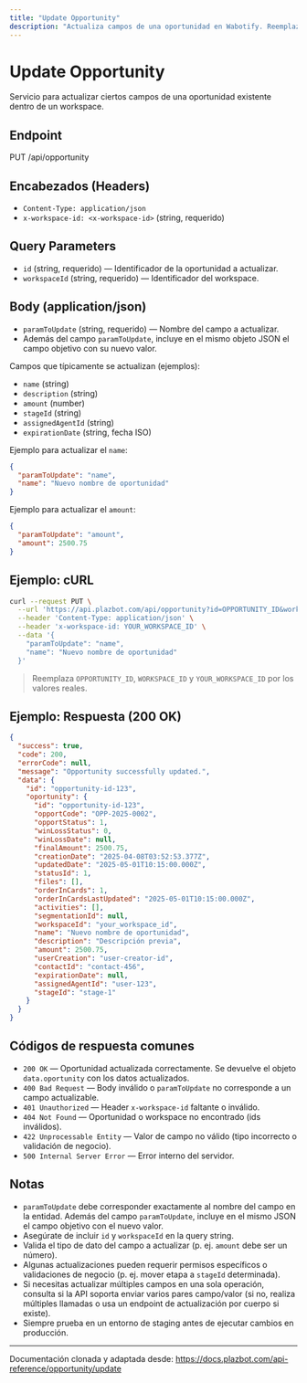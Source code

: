 ```yaml
---
title: "Update Opportunity"
description: "Actualiza campos de una oportunidad en Wabotify. Reemplaza `paramToUpdate` por el nombre del campo a actualizar y envía su nuevo valor en el cuerpo JSON."
---
```


# Update Opportunity

Servicio para actualizar ciertos campos de una oportunidad existente dentro de un workspace.

## Endpoint

PUT /api/opportunity

## Encabezados (Headers)

- `Content-Type: application/json`
- `x-workspace-id: <x-workspace-id>` (string, requerido)

## Query Parameters

- `id` (string, requerido) — Identificador de la oportunidad a actualizar.
- `workspaceId` (string, requerido) — Identificador del workspace.

## Body (application/json)

- `paramToUpdate` (string, requerido) — Nombre del campo a actualizar.
- Además del campo `paramToUpdate`, incluye en el mismo objeto JSON el campo objetivo con su nuevo valor.

Campos que típicamente se actualizan (ejemplos):

- `name` (string)
- `description` (string)
- `amount` (number)
- `stageId` (string)
- `assignedAgentId` (string)
- `expirationDate` (string, fecha ISO)

Ejemplo para actualizar el `name`:

```json
{
  "paramToUpdate": "name",
  "name": "Nuevo nombre de oportunidad"
}
```

Ejemplo para actualizar el `amount`:

```json
{
  "paramToUpdate": "amount",
  "amount": 2500.75
}
```

## Ejemplo: cURL

```sh
curl --request PUT \
  --url 'https://api.plazbot.com/api/opportunity?id=OPPORTUNITY_ID&workspaceId=WORKSPACE_ID' \
  --header 'Content-Type: application/json' \
  --header 'x-workspace-id: YOUR_WORKSPACE_ID' \
  --data '{
    "paramToUpdate": "name",
    "name": "Nuevo nombre de oportunidad"
  }'
```

> Reemplaza `OPPORTUNITY_ID`, `WORKSPACE_ID` y `YOUR_WORKSPACE_ID` por los valores reales.

## Ejemplo: Respuesta (200 OK)

```json
{
  "success": true,
  "code": 200,
  "errorCode": null,
  "message": "Opportunity successfully updated.",
  "data": {
    "id": "opportunity-id-123",
    "oportunity": {
      "id": "opportunity-id-123",
      "opportCode": "OPP-2025-0002",
      "opportStatus": 1,
      "winLossStatus": 0,
      "winLossDate": null,
      "finalAmount": 2500.75,
      "creationDate": "2025-04-08T03:52:53.377Z",
      "updatedDate": "2025-05-01T10:15:00.000Z",
      "statusId": 1,
      "files": [],
      "orderInCards": 1,
      "orderInCardsLastUpdated": "2025-05-01T10:15:00.000Z",
      "activities": [],
      "segmentationId": null,
      "workspaceId": "your_workspace_id",
      "name": "Nuevo nombre de oportunidad",
      "description": "Descripción previa",
      "amount": 2500.75,
      "userCreation": "user-creator-id",
      "contactId": "contact-456",
      "expirationDate": null,
      "assignedAgentId": "user-123",
      "stageId": "stage-1"
    }
  }
}
```

## Códigos de respuesta comunes

- `200 OK` — Oportunidad actualizada correctamente. Se devuelve el objeto `data.oportunity` con los datos actualizados.
- `400 Bad Request` — Body inválido o `paramToUpdate` no corresponde a un campo actualizable.
- `401 Unauthorized` — Header `x-workspace-id` faltante o inválido.
- `404 Not Found` — Oportunidad o workspace no encontrado (ids inválidos).
- `422 Unprocessable Entity` — Valor de campo no válido (tipo incorrecto o validación de negocio).
- `500 Internal Server Error` — Error interno del servidor.

## Notas

- `paramToUpdate` debe corresponder exactamente al nombre del campo en la entidad. Además del campo `paramToUpdate`, incluye en el mismo JSON el campo objetivo con el nuevo valor.
- Asegúrate de incluir `id` y `workspaceId` en la query string.
- Valida el tipo de dato del campo a actualizar (p. ej. `amount` debe ser un número).
- Algunas actualizaciones pueden requerir permisos específicos o validaciones de negocio (p. ej. mover etapa a `stageId` determinada).
- Si necesitas actualizar múltiples campos en una sola operación, consulta si la API soporta enviar varios pares campo/valor (si no, realiza múltiples llamadas o usa un endpoint de actualización por cuerpo si existe).
- Siempre prueba en un entorno de staging antes de ejecutar cambios en producción.

---

Documentación clonada y adaptada desde: https://docs.plazbot.com/api-reference/opportunity/update

